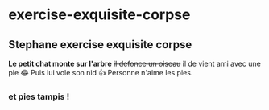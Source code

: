 # exercise-exquisite-corpse
## Stephane exercise exquisite corpse
**Le petit chat monte sur l'arbre**
~~il defonce un oiseau~~
il de vient ami avec une pie :joy:
Puis lui vole son nid :+1: 
Personne n'aime les pies. 
### et pies tampis ! 